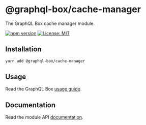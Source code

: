 # @graphql-box/cache-manager

The GraphQL Box cache manager module.

[![npm version](https://badge.fury.io/js/%40graphql-box%2Fcache-manager.svg)](https://badge.fury.io/js/%40graphql-box%2Fcache-manager)
[![License: MIT](https://img.shields.io/badge/License-MIT-yellow.svg)](LICENSE)

## Installation

```bash
yarn add @graphql-box/cache-manager
```

## Usage

Read the GraphQL Box [usage guide](../../README.md#usage).

## Documentation

Read the module API [documentation](docs/README.md).
